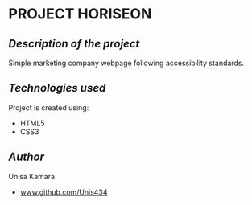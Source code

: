 # **PROJECT HORISEON**

## **_Description of the project_**
Simple marketing company webpage following accessibility standards.

## **_Technologies used_**
Project is created using:
* HTML5
* CSS3

## **_Author_**
Unisa Kamara 
* www.github.com/Unis434
 

